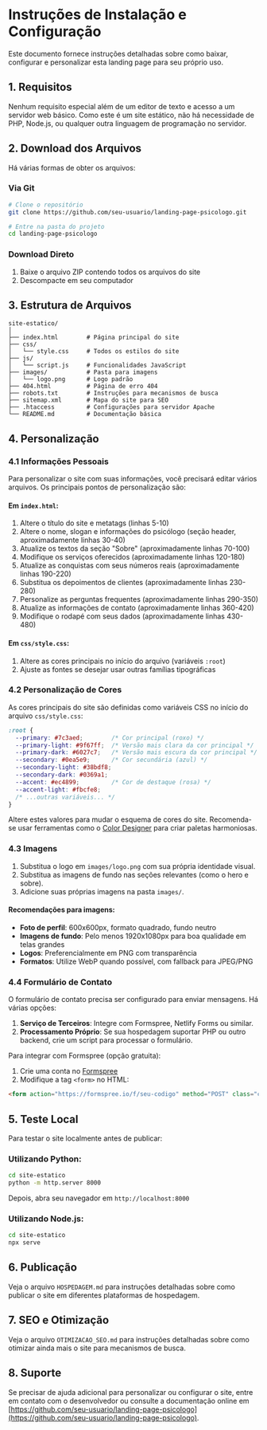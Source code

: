 # Instruções de Instalação e Configuração

Este documento fornece instruções detalhadas sobre como baixar, configurar e personalizar esta landing page para seu próprio uso.

## 1. Requisitos

Nenhum requisito especial além de um editor de texto e acesso a um servidor web básico. Como este é um site estático, não há necessidade de PHP, Node.js, ou qualquer outra linguagem de programação no servidor.

## 2. Download dos Arquivos

Há várias formas de obter os arquivos:

### Via Git

```bash
# Clone o repositório
git clone https://github.com/seu-usuario/landing-page-psicologo.git

# Entre na pasta do projeto
cd landing-page-psicologo
```

### Download Direto

1. Baixe o arquivo ZIP contendo todos os arquivos do site
2. Descompacte em seu computador

## 3. Estrutura de Arquivos

```
site-estatico/
│
├── index.html        # Página principal do site
├── css/              
│   └── style.css     # Todos os estilos do site
├── js/               
│   └── script.js     # Funcionalidades JavaScript
├── images/           # Pasta para imagens
│   └── logo.png      # Logo padrão
├── 404.html          # Página de erro 404
├── robots.txt        # Instruções para mecanismos de busca
├── sitemap.xml       # Mapa do site para SEO
├── .htaccess         # Configurações para servidor Apache
└── README.md         # Documentação básica
```

## 4. Personalização

### 4.1 Informações Pessoais

Para personalizar o site com suas informações, você precisará editar vários arquivos. Os principais pontos de personalização são:

#### Em `index.html`:

1. Altere o título do site e metatags (linhas 5-10)
2. Altere o nome, slogan e informações do psicólogo (seção header, aproximadamente linhas 30-40)
3. Atualize os textos da seção "Sobre" (aproximadamente linhas 70-100)
4. Modifique os serviços oferecidos (aproximadamente linhas 120-180)
5. Atualize as conquistas com seus números reais (aproximadamente linhas 190-220)
6. Substitua os depoimentos de clientes (aproximadamente linhas 230-280)
7. Personalize as perguntas frequentes (aproximadamente linhas 290-350)
8. Atualize as informações de contato (aproximadamente linhas 360-420)
9. Modifique o rodapé com seus dados (aproximadamente linhas 430-480)

#### Em `css/style.css`:

1. Altere as cores principais no início do arquivo (variáveis `:root`)
2. Ajuste as fontes se desejar usar outras famílias tipográficas

### 4.2 Personalização de Cores

As cores principais do site são definidas como variáveis CSS no início do arquivo `css/style.css`:

```css
:root {
  --primary: #7c3aed;        /* Cor principal (roxo) */
  --primary-light: #9f67ff;  /* Versão mais clara da cor principal */
  --primary-dark: #6027c7;   /* Versão mais escura da cor principal */
  --secondary: #0ea5e9;      /* Cor secundária (azul) */
  --secondary-light: #38bdf8;
  --secondary-dark: #0369a1;
  --accent: #ec4899;         /* Cor de destaque (rosa) */
  --accent-light: #fbcfe8;
  /* ...outras variáveis... */
}
```

Altere estes valores para mudar o esquema de cores do site. Recomenda-se usar ferramentas como o [Color Designer](https://colordesigner.io/) para criar paletas harmoniosas.

### 4.3 Imagens

1. Substitua o logo em `images/logo.png` com sua própria identidade visual.
2. Substitua as imagens de fundo nas seções relevantes (como o hero e sobre).
3. Adicione suas próprias imagens na pasta `images/`.

#### Recomendações para imagens:

- **Foto de perfil**: 600x600px, formato quadrado, fundo neutro
- **Imagens de fundo**: Pelo menos 1920x1080px para boa qualidade em telas grandes
- **Logos**: Preferencialmente em PNG com transparência
- **Formatos**: Utilize WebP quando possível, com fallback para JPEG/PNG

### 4.4 Formulário de Contato

O formulário de contato precisa ser configurado para enviar mensagens. Há várias opções:

1. **Serviço de Terceiros**: Integre com Formspree, Netlify Forms ou similar.
2. **Processamento Próprio**: Se sua hospedagem suportar PHP ou outro backend, crie um script para processar o formulário.

Para integrar com Formspree (opção gratuita):

1. Crie uma conta no [Formspree](https://formspree.io/)
2. Modifique a tag `<form>` no HTML:

```html
<form action="https://formspree.io/f/seu-codigo" method="POST" class="contact-form">
```

## 5. Teste Local

Para testar o site localmente antes de publicar:

### Utilizando Python:

```bash
cd site-estatico
python -m http.server 8000
```

Depois, abra seu navegador em `http://localhost:8000`

### Utilizando Node.js:

```bash
cd site-estatico
npx serve
```

## 6. Publicação

Veja o arquivo `HOSPEDAGEM.md` para instruções detalhadas sobre como publicar o site em diferentes plataformas de hospedagem.

## 7. SEO e Otimização

Veja o arquivo `OTIMIZACAO_SEO.md` para instruções detalhadas sobre como otimizar ainda mais o site para mecanismos de busca.

## 8. Suporte

Se precisar de ajuda adicional para personalizar ou configurar o site, entre em contato com o desenvolvedor ou consulte a documentação online em [https://github.com/seu-usuario/landing-page-psicologo](https://github.com/seu-usuario/landing-page-psicologo).